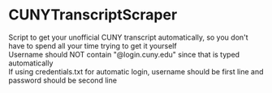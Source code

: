 # CUNYTranscriptScraper
Script to get your unofficial CUNY transcript automatically, so you don't have to spend all your time trying to get it yourself  
Username should NOT contain "@login.cuny.edu" since that is typed automatically  
If using credentials.txt for automatic login, username should be first line and password should be second line  

